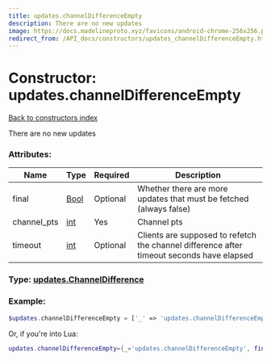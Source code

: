 ```yaml
---
title: updates.channelDifferenceEmpty
description: There are no new updates
image: https://docs.madelineproto.xyz/favicons/android-chrome-256x256.png
redirect_from: /API_docs/constructors/updates_channelDifferenceEmpty.html
---
```

# Constructor: updates.channelDifferenceEmpty  
[Back to constructors index](index.md)



There are no new updates

### Attributes:

| Name     |    Type       | Required | Description |
|----------|---------------|----------|-------------|
|final|[Bool](../types/Bool.md) | Optional|Whether there are more updates that must be fetched (always false)|
|channel\_pts|[int](../types/int.md) | Yes|Channel pts|
|timeout|[int](../types/int.md) | Optional|Clients are supposed to refetch the channel difference after timeout seconds have elapsed|



### Type: [updates.ChannelDifference](../types/updates.ChannelDifference.md)


### Example:

```php
$updates.channelDifferenceEmpty = ['_' => 'updates.channelDifferenceEmpty', 'final' => Bool, 'channel_pts' => int, 'timeout' => int];
```  


Or, if you're into Lua:

```lua
updates.channelDifferenceEmpty={_='updates.channelDifferenceEmpty', final=Bool, channel_pts=int, timeout=int}

```


